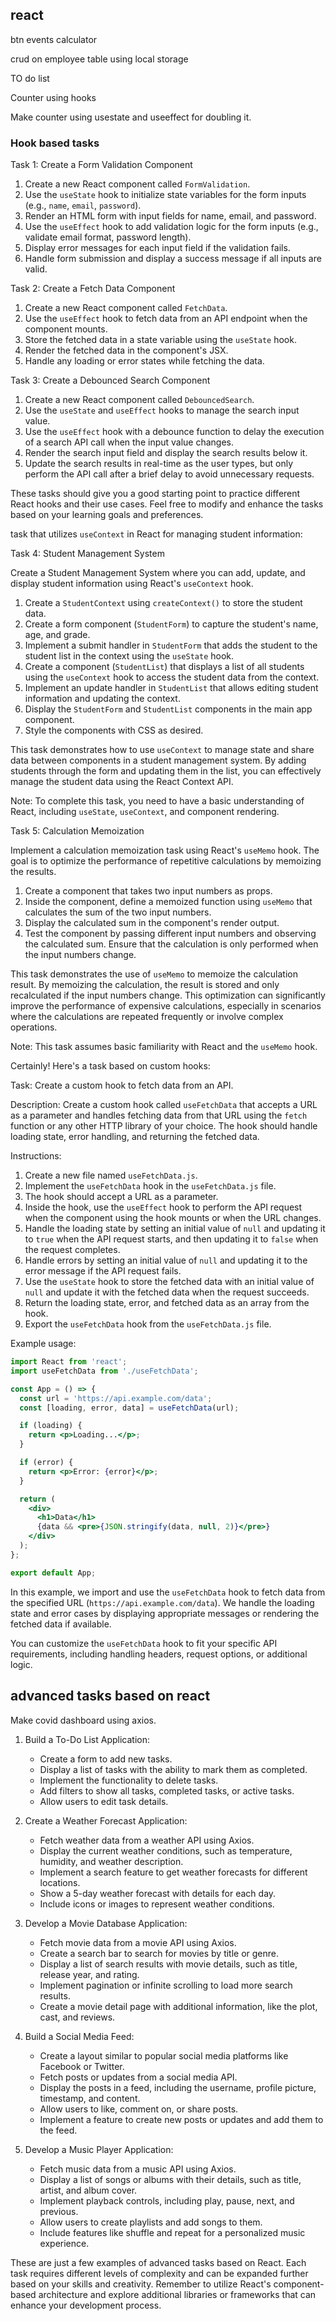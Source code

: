 ## react

  
btn events 
calculator

crud on employee table using local storage

TO do list 

Counter using hooks

Make counter using usestate and useeffect for doubling it.


### Hook based tasks
Task 1: Create a Form Validation Component

1. Create a new React component called `FormValidation`.
2. Use the `useState` hook to initialize state variables for the form inputs (e.g., `name`, `email`, `password`).
3. Render an HTML form with input fields for name, email, and password.
4. Use the `useEffect` hook to add validation logic for the form inputs (e.g., validate email format, password length).
5. Display error messages for each input field if the validation fails.
6. Handle form submission and display a success message if all inputs are valid.

Task 2: Create a Fetch Data Component

1. Create a new React component called `FetchData`.
2. Use the `useEffect` hook to fetch data from an API endpoint when the component mounts.
3. Store the fetched data in a state variable using the `useState` hook.
4. Render the fetched data in the component's JSX.
5. Handle any loading or error states while fetching the data.

Task 3: Create a Debounced Search Component

1. Create a new React component called `DebouncedSearch`.
2. Use the `useState` and `useEffect` hooks to manage the search input value.
3. Use the `useEffect` hook with a debounce function to delay the execution of a search API call when the input value changes.
4. Render the search input field and display the search results below it.
5. Update the search results in real-time as the user types, but only perform the API call after a brief delay to avoid unnecessary requests.

These tasks should give you a good starting point to practice different React hooks and their use cases. Feel free to modify and enhance the tasks based on your learning goals and preferences.


task that utilizes `useContext` in React for managing student information:

Task 4: Student Management System

Create a Student Management System where you can add, update, and display student information using React's `useContext` hook.

1. Create a `StudentContext` using `createContext()` to store the student data.
2. Create a form component (`StudentForm`) to capture the student's name, age, and grade.
3. Implement a submit handler in `StudentForm` that adds the student to the student list in the context using the `useState` hook.
4. Create a component (`StudentList`) that displays a list of all students using the `useContext` hook to access the student data from the context.
5. Implement an update handler in `StudentList` that allows editing student information and updating the context.
6. Display the `StudentForm` and `StudentList` components in the main app component.
7. Style the components with CSS as desired.

This task demonstrates how to use `useContext` to manage state and share data between components in a student management system. By adding students through the form and updating them in the list, you can effectively manage the student data using the React Context API.

Note: To complete this task, you need to have a basic understanding of React, including `useState`, `useContext`, and component rendering.

Task 5: Calculation Memoization

Implement a calculation memoization task using React's `useMemo` hook. The goal is to optimize the performance of repetitive calculations by memoizing the results.

1. Create a component that takes two input numbers as props.
2. Inside the component, define a memoized function using `useMemo` that calculates the sum of the two input numbers.
3. Display the calculated sum in the component's render output.
4. Test the component by passing different input numbers and observing the calculated sum. Ensure that the calculation is only performed when the input numbers change.

This task demonstrates the use of `useMemo` to memoize the calculation result. By memoizing the calculation, the result is stored and only recalculated if the input numbers change. This optimization can significantly improve the performance of expensive calculations, especially in scenarios where the calculations are repeated frequently or involve complex operations.

Note: This task assumes basic familiarity with React and the `useMemo` hook.

Certainly! Here's a task based on custom hooks:

Task: Create a custom hook to fetch data from an API.

Description:
Create a custom hook called `useFetchData` that accepts a URL as a parameter and handles fetching data from that URL using the `fetch` function or any other HTTP library of your choice. The hook should handle loading state, error handling, and returning the fetched data.

Instructions:
1. Create a new file named `useFetchData.js`.
2. Implement the `useFetchData` hook in the `useFetchData.js` file.
3. The hook should accept a URL as a parameter.
4. Inside the hook, use the `useEffect` hook to perform the API request when the component using the hook mounts or when the URL changes.
5. Handle the loading state by setting an initial value of `null` and updating it to `true` when the API request starts, and then updating it to `false` when the request completes.
6. Handle errors by setting an initial value of `null` and updating it to the error message if the API request fails.
7. Use the `useState` hook to store the fetched data with an initial value of `null` and update it with the fetched data when the request succeeds.
8. Return the loading state, error, and fetched data as an array from the hook.
9. Export the `useFetchData` hook from the `useFetchData.js` file.

Example usage:
```jsx
import React from 'react';
import useFetchData from './useFetchData';

const App = () => {
  const url = 'https://api.example.com/data';
  const [loading, error, data] = useFetchData(url);

  if (loading) {
    return <p>Loading...</p>;
  }

  if (error) {
    return <p>Error: {error}</p>;
  }

  return (
    <div>
      <h1>Data</h1>
      {data && <pre>{JSON.stringify(data, null, 2)}</pre>}
    </div>
  );
};

export default App;
```

In this example, we import and use the `useFetchData` hook to fetch data from the specified URL (`https://api.example.com/data`). We handle the loading state and error cases by displaying appropriate messages or rendering the fetched data if available.

You can customize the `useFetchData` hook to fit your specific API requirements, including handling headers, request options, or additional logic.


## advanced tasks based on react
Make covid dashboard using axios. 




1. Build a To-Do List Application:
   - Create a form to add new tasks.
   - Display a list of tasks with the ability to mark them as completed.
   - Implement the functionality to delete tasks.
   - Add filters to show all tasks, completed tasks, or active tasks.
   - Allow users to edit task details.

2. Create a Weather Forecast Application:
   - Fetch weather data from a weather API using Axios.
   - Display the current weather conditions, such as temperature, humidity, and weather description.
   - Implement a search feature to get weather forecasts for different locations.
   - Show a 5-day weather forecast with details for each day.
   - Include icons or images to represent weather conditions.

3. Develop a Movie Database Application:
   - Fetch movie data from a movie API using Axios.
   - Create a search bar to search for movies by title or genre.
   - Display a list of search results with movie details, such as title, release year, and rating.
   - Implement pagination or infinite scrolling to load more search results.
   - Create a movie detail page with additional information, like the plot, cast, and reviews.

4. Build a Social Media Feed:
   - Create a layout similar to popular social media platforms like Facebook or Twitter.
   - Fetch posts or updates from a social media API.
   - Display the posts in a feed, including the username, profile picture, timestamp, and content.
   - Allow users to like, comment on, or share posts.
   - Implement a feature to create new posts or updates and add them to the feed.

5. Develop a Music Player Application:
   - Fetch music data from a music API using Axios.
   - Display a list of songs or albums with their details, such as title, artist, and album cover.
   - Implement playback controls, including play, pause, next, and previous.
   - Allow users to create playlists and add songs to them.
   - Include features like shuffle and repeat for a personalized music experience.

These are just a few examples of advanced tasks based on React. Each task requires different levels of complexity and can be expanded further based on your skills and creativity. Remember to utilize React's component-based architecture and explore additional libraries or frameworks that can enhance your development process.
